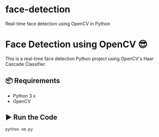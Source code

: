 # face-detection
Real-time face detection using OpenCV in Python
# Face Detection using OpenCV 😎

This is a real-time face detection Python project using OpenCV's Haar Cascade Classifier.

## 📦 Requirements

- Python 3.x
- OpenCV

## ▶️ Run the Code

```bash
python om.py
